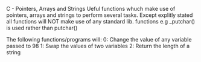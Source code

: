 C - Pointers, Arrays and Strings
Ueful functions whuch make use of pointers, arrays and strings
to perform several tasks. Except explitly stated all functions will
NOT make use of any standard lib. functions e.g _putchar() is used rather than putchar()

The following functions/programs will:
0: Change the value of any variable passed to 98
1: Swap the values of two variables
2: Return the length of a string